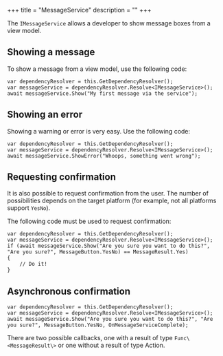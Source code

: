 +++
title = "MessageService" 
description = ""
+++

The `IMessageService` allows a developer to show message boxes from a view model.

## Showing a message

To show a message from a view model, use the following code:

```
var dependencyResolver = this.GetDependencyResolver();
var messageService = dependencyResolver.Resolve<IMessageService>();
await messageService.Show("My first message via the service");
```

## Showing an error

Showing a warning or error is very easy. Use the following code:

```
var dependencyResolver = this.GetDependencyResolver();
var messageService = dependencyResolver.Resolve<IMessageService>();
await messageService.ShowError("Whoops, something went wrong");
```

## Requesting confirmation

It is also possible to request confirmation from the user. The number of possibilities depends on the target platform (for example, not all platforms support `YesNo`).

The following code must be used to request confirmation:

```
var dependencyResolver = this.GetDependencyResolver();
var messageService = dependencyResolver.Resolve<IMessageService>();
if (await messageService.Show("Are you sure you want to do this?", "Are you sure?", MessageButton.YesNo) == MessageResult.Yes)
{
    // Do it!
}
```

## Asynchronous confirmation

```
var dependencyResolver = this.GetDependencyResolver();
var messageService = dependencyResolver.Resolve<IMessageService>();
await messageService.Show("Are you sure you want to do this?", "Are you sure?", MessageButton.YesNo, OnMessageServiceComplete);
```

There are two possible callbacks, one with a result of type `Func\<MessageResult\>` or one without a result of type Action.

